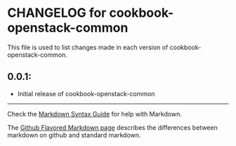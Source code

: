 # CHANGELOG for cookbook-openstack-common

This file is used to list changes made in each version of cookbook-openstack-common.

## 0.0.1:

* Initial release of cookbook-openstack-common

- - - 
Check the [Markdown Syntax Guide](http://daringfireball.net/projects/markdown/syntax) for help with Markdown.

The [Github Flavored Markdown page](http://github.github.com/github-flavored-markdown/) describes the differences between markdown on github and standard markdown.
